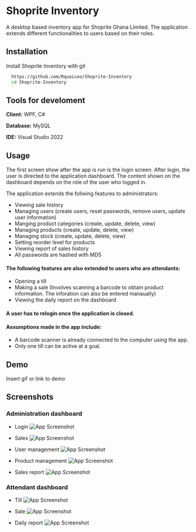 
# Shoprite Inventory

A desktop based inventory app for Shoprite Ghana Limited. 
The application extends different functionalities to users based on their roles.


## Installation

Install Shoprite Inventory with git

```bash
  https://github.com/Rquaicoo/Shoprite-Inventory
  cd Shoprite-Inventory
```
    
## Tools for develoment

**Client:** WPF, C#

**Database:** MySQL

**IDE:** Visual Studio 2022


## Usage
The first screen show after the app is run is the login screen. After login, the user is directed to the application dashboard.
The content shown on the dashboard depends on the role of the user who logged in.


The application extends the follwing features to administrators:
* Viewing sale history
* Managing users (create users, reset passwords, remove users, update user information)
* Manging product categories (create, update, delete, view)
* Managing products (create, update, delete, view)
* Managing stock (create, update, delete, view)
* Setting reorder level for products
* Viewing report of sales history
* All passwords are hashed with MD5
#### The following features are also extended to users who are attendants:
* Opening a till
* Making a sale (Involves scanning a barcode to obtain product information. The inforation can also be entered manaually)
* Viewing the daily report on the dashboard

#### A user has to relogin once the application is closed.

#### Assumptions made in the app include:
* A barcode scanner is already connected to the computer using the app.
* Only one till can be active at a goal.

## Demo

Insert gif or link to demo


## Screenshots

### Administration dashboard

* Login
![App Screenshot](https://user-images.githubusercontent.com/66787443/188567595-35c309cb-2c55-404c-855a-9cb7913497a8.png)

* Sales
![App Screenshot](https://user-images.githubusercontent.com/66787443/188567606-fcf81eee-913a-47da-883b-b964221ff6bf.png)

* User management
![App Screenshot](https://user-images.githubusercontent.com/66787443/188567609-1a46436c-006e-4a2c-88f6-6be68a84cf4b.png)

* Product management
![App Screenshot](https://user-images.githubusercontent.com/66787443/188567612-5e5bd4dc-ca52-4b7f-8f8d-b5dccc5bd8b4.png)

* Sales report
![App Screenshot](https://user-images.githubusercontent.com/66787443/188567614-26041870-d70c-4c3f-b1e6-a6e05a499600.png)


### Attendant dashboard
* Till
![App Screenshot](https://user-images.githubusercontent.com/66787443/188567617-aa6e478a-3294-473b-82ae-ca2600d6d99e.png)

* Sale
![App Screenshot](https://user-images.githubusercontent.com/66787443/188567621-1aec7104-7932-4083-acad-f7627998a703.png)

* Daily report
![App Screenshot](https://user-images.githubusercontent.com/66787443/188567627-4fdbf63a-b8c0-42eb-9828-5bbdd6e290e7.png)
